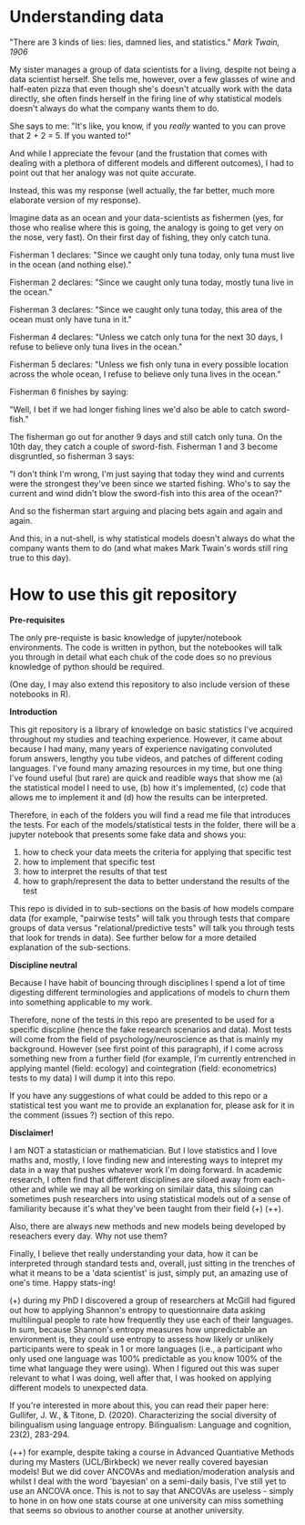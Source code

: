 # Understanding data

"There are 3 kinds of lies: lies, damned lies, and statistics."
*Mark Twain, 1906*

My sister manages a group of data scientists for a living, despite not being a data scientist herself. She tells me, however, over a few glasses of wine and half-eaten pizza that even though she's doesn't atcually work with the data directly, she often finds herself in the firing line of why statistical models doesn't always do what the company wants them to do. 

She says to me: "It's like, you know, if you *really* wanted to you can prove that 2 + 2 = 5. If you wanted to!"

And while I appreciate the fevour (and the frustation that comes with dealing with a plethora of different models and different outcomes), I had to point out that her analogy was not quite accurate. 

Instead, this was my response (well actually, the far better, much more elaborate version of my response). 

Imagine data as an ocean and your data-scientists as fishermen (yes, for those who realise where this is going, the analogy is going to get very on the nose, very fast). On their first day of fishing, they only catch tuna. 

Fisherman 1 declares: "Since we caught only tuna today, only tuna must live in the ocean (and nothing else)."

Fisherman 2 declares: "Since we caught only tuna today, mostly tuna live in the ocean."

Fisherman 3 declares: "Since we caught only tuna today, this area of the ocean must only have tuna in it."

Fisherman 4 declares: "Unless we catch only tuna for the next 30 days, I refuse to believe only tuna lives in the ocean."

Fisherman 5 declares: "Unless we fish only tuna in every possible location across the whole ocean, I refuse to believe only tuna lives in the ocean."

Fisherman 6 finishes by saying:

"Well, I bet if we had longer fishing lines we'd also be able to catch sword-fish."

The fisherman go out for another 9 days and still catch only tuna. On the 10th day, they catch a couple of sword-fish. Fisherman 1 and 3 become disgruntled, so fisherman 3 says:

"I don't think I'm wrong, I'm just saying that today they wind and currents were the strongest they've been since we started fishing. Who's to say the current and wind didn't blow the sword-fish into this area of the ocean?"

And so the fisherman start arguing and placing bets again and again and again. 

And this, in a nut-shell, is why statistical models doesn't always do what the company wants them to do (and what makes Mark Twain's words still ring true to this day). 

# How to use this git repository

**Pre-requisites**

The only pre-requiste is basic knowledge of jupyter/notebook environments. The code is written in python, but the notebookes will talk you through in detail what each chuk of the code does so no previous knowledge of python should be required. 

(One day, I may also extend this repository to also include version of these notebooks in R).

**Introduction**

This git repository is a library of knowledge on basic statistics I've acquired throughout my studies and teaching experience. However, it came about because I had many, many years of experience navigating convoluted forum answers, lengthy you tube videos, and patches of different coding languages. I've found many amazing resources in my time, but one thing I've found useful (but rare) are quick and readible ways that show me (a) the statistical model I need to use, (b) how it's implemented, (c) code that allows me to implement it and (d) how the results can be interpreted. 

Therefore, in each of the folders you will find a read me file that introduces the tests. For each of the models/statistical tests in the folder, there will be a jupyter notebook that presents some fake data and shows you: 

1) how to check your data meets the criteria for applying that specific test
2) how to implement that specific test
3) how to interpret the results of that test
4) how to graph/represent the data to better understand the results of the test

This repo is divided in to sub-sections on the basis of how models compare data (for example, "pairwise tests" will talk you through tests that compare groups of data versus "relational/predictive tests" will talk you through tests that look for trends in data). See further below for a more detailed explanation of the sub-sections.

**Discipline neutral**

Because I have habit of bouncing through disciplines I spend a lot of time digesting different terminologies and applications of models to churn them into something applicable to my work. 

Therefore, none of the tests in this repo are presented to be used for a specific discpline (hence the fake research scenarios and data). Most tests will come from the field of psychology/neuroscience as that is mainly my background. However (see first point of this paragraph), if I come across something new from a further field (for example, I'm currently entrenched in applying mantel (field: ecology) and cointegration (field: econometrics) tests to my data) I will dump it into this repo.

If you have any suggestions of what could be added to this repo or a statistical test you want me to provide an explanation for, please ask for it in the comment (issues ?) section of this repo.

**Disclaimer!**

I am NOT a statastician or mathematician. But I love statistics and I love maths and, mostly, I love finding new and interesting ways to intepret my data in a way that pushes whatever work I'm doing forward. In academic research, I often find that different disciplines are siloed away from each-other and while we may all be working on similair data, this siloing can sometimes push researchers into using statistical models out of a sense of familiarity because it's what they've been taught from their field (+) (++). 

Also, there are always new methods and new models being developed by reseachers every day. Why not use them? 

Finally, I believe thet really understanding your data, how it can be interpreted through standard tests and, overall, just sitting in the trenches of what it means to be a 'data scientist' is just, simply put, an amazing use of one's time. Happy stats-ing!

(+) during my PhD I discovered a group of researchers at McGill had figured out how to applying Shannon's entropy to questionnaire data asking multilingual people to rate how frequently they use each of their languages. In sum, because Shannon's entropy measures how unpredictable an environment is, they could use entropy to assess how likely or unlikely participants were to speak in 1 or more languages (i.e., a participant who only used one language was 100% predictable as you know 100% of the time what language they were using). When I figured out this was super relevant to what I was doing, well after that, I was hooked on applying different models to unexpected data. 

If you're interested in more about this, you can read their paper here: Gullifer, J. W., & Titone, D. (2020). Characterizing the social diversity of bilingualism using language entropy. Bilingualism: Language and cognition, 23(2), 283-294.

(++) for example, despite taking a course in Advanced Quantiative Methods during my Masters (UCL/Birkbeck) we never really covered bayesian models! But we did cover ANCOVAs and mediation/moderation analysis and whilst I deal with the word 'bayesian' on a semi-daily basis, I've still yet to use an ANCOVA once. This is not to say that ANCOVAs are useless - simply to hone in on how one stats course at one university can miss something that seems so obvious to another course at another university.
